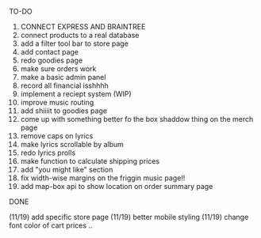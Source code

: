 TO-DO

1. CONNECT EXPRESS AND BRAINTREE
2. connect products to a real database
3. add a filter tool bar to store page
4. add contact page
5. redo goodies page
6. make sure orders work
7. make a basic admin panel
8. record all financial isshhhh
9. implement a reciept system (WIP)
10. improve music routing
11. add shiiiit to goodies page
12. come up with something better fo the box shaddow thing on the merch page
13. remove caps on lyrics
14. make lyrics scrollable by album
15. redo lyrics prolls
17. make function to calculate shipping prices
18. add "you might like" section
19. fix width-wise margins on the friggin music page!!
20. add map-box api to show location on order summary page

DONE

(11/19) add specific store page
(11/19) better mobile styling
(11/19) change font color of cart prices ..